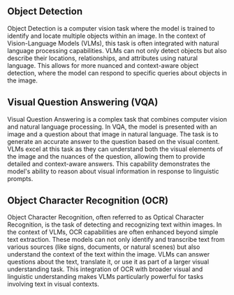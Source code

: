 ## Object Detection

Object Detection is a computer vision task where the model is trained to identify and locate multiple objects within an image. In the context of Vision-Language Models (VLMs), this task is often integrated with natural language processing capabilities. VLMs can not only detect objects but also describe their locations, relationships, and attributes using natural language. This allows for more nuanced and context-aware object detection, where the model can respond to specific queries about objects in the image.

## Visual Question Answering (VQA)

Visual Question Answering is a complex task that combines computer vision and natural language processing. In VQA, the model is presented with an image and a question about that image in natural language. The task is to generate an accurate answer to the question based on the visual content. VLMs excel at this task as they can understand both the visual elements of the image and the nuances of the question, allowing them to provide detailed and context-aware answers. This capability demonstrates the model's ability to reason about visual information in response to linguistic prompts.

## Object Character Recognition (OCR)

Object Character Recognition, often referred to as Optical Character Recognition, is the task of detecting and recognizing text within images. In the context of VLMs, OCR capabilities are often enhanced beyond simple text extraction. These models can not only identify and transcribe text from various sources (like signs, documents, or natural scenes) but also understand the context of the text within the image. VLMs can answer questions about the text, translate it, or use it as part of a larger visual understanding task. This integration of OCR with broader visual and linguistic understanding makes VLMs particularly powerful for tasks involving text in visual contexts.
